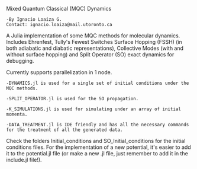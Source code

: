 Mixed Quantum Classical (MQC) Dynamics

	-By Ignacio Loaiza G.
	Contact: ignacio.loaiza@mail.utoronto.ca

A Julia implementation of some MQC methods for molecular dynamics.
Includes Ehrenfest, Tully's Fewest Switches Surface Hopping (FSSH) (in both adiabatic and diabatic representations), Collective Modes (with and without surface hopping) and Split Operator (SO) exact dynamics for debugging.


Currently supports parallelization in 1 node. 


	-DYNAMICS.jl is used for a single set of initial conditions under the MQC methods.

	-SPLIT_OPERATOR.jl is used for the SO propagation.

	-K_SIMULATIONS.jl is used for simulating under an array of initial momenta.

	-DATA_TREATMENT.jl is IDE friendly and has all the necessary commands for the treatment of all the generated data.


Check the folders Initial_conditions and SO_Initial_conditions for the initial conditions files. For the implementation of a new potential, it's easier to add it to the potential.jl file (or make a new .jl file, just remember to add it in the include.jl file!).


